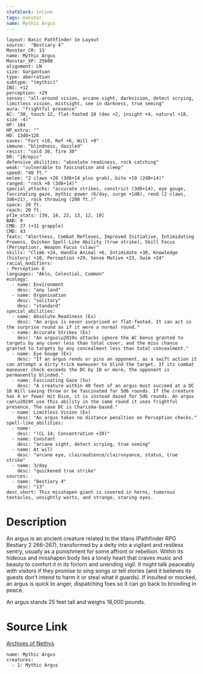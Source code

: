 ```yaml
---
statblock: inline
tags: monster
name: Mythic Argus
---
```

```statblock
layout: Basic Pathfinder 1e Layout
source:  "Bestiary 4"
Monster_CR: 13
name: Mythic Argus
Monster_XP: 25600
alignment: LN
size: Gargantuan
type: aberration
subtype: "(mythic)"
INI: +12
perception: +29
senses: "all-around vision, arcane sight, darkvision, detect scrying, limitless vision, mistsight, see in darkness, true seeing"
aura: "frightful presence"
AC: "30, touch 12, flat-footed 28 (dex +2, insight +4, natural +18, size -4)"
HP: 184
HP_extra: ""
HD: 13d8+126
saves: "Fort +10, Ref +6, Will +9"
immune: "blindness, dazzled"
resist: "cold 30, fire 30"
DR: "10/epic"
defensive_abilities: "absolute readiness, rock catching"
weak: "vulnerable to fascination and sleep"
speed: "40 ft."
melee: "2 claws +20 (3d6+14 plus grab), bite +19 (2d8+14)"
ranged: "rock +8 (3d6+14)"
special_attacks: "accurate strikes, constrict (3d6+14), eye gouge, fascinating gaze, mythic power (6/day, surge +1d8), rend (2 claws, 3d6+21), rock throwing (200 ft.)"
space: 20 ft.
reach: 20 ft.
pf1e_stats: [39, 14, 23, 13, 12, 10]
BAB: 9
CMB: 27 (+31 grapple)
CMD: 43
feats: "Alertness, Combat Reflexes, Improved Initiative, Intimidating Prowess, Quicken Spell-Like Ability (true strike), Skill Focus (Perception), Weapon Focus (claw)"
skills: "Climb +24, Handle Animal +6, Intimidate +30, Knowledge (history) +10, Perception +29, Sense Motive +23, Swim +24"
racial_modifiers:
- Perception 8
languages: "Aklo, Celestial, Common"
ecology:
  - name: Environment
    desc: "any land"
  - name: Organisation
    desc: "solitary"
    desc: "standard"
special_abilities:
  - name: Absolute Readiness (Ex)
    desc: "An argus is never surprised or flat-footed. It can act in the surprise round as if it were a normal round."
  - name: Accurate Strikes (Ex)
    desc: "An argus\u2019s attacks ignore the AC bonus granted to targets by any cover less than total cover, and the miss chance granted to targets by any concealment less than total concealment."
  - name: Eye Gouge (Ex)
    desc: "If an argus rends or pins an opponent, as a swift action it can attempt a dirty trick maneuver to blind the target. If its combat maneuver check exceeds the DC by 10 or more, the opponent is permanently blinded."
  - name: Fascinating Gaze (Su)
    desc: "A creature within 40 feet of an argus must succeed at a DC 16 Will saving throw or be fascinated for 5d6 rounds. If the creature has 4 or fewer Hit Dice, it is instead dazed for 5d6 rounds. An argus can\u2019t use this ability in the same round it uses frightful presence. The save DC is Charisma-based."
  - name: Limitless Vision (Ex)
    desc: "An argus takes no distance penalties on Perception checks."
spell-like_abilities:
  - name:
    desc: "(CL 14; Concentration +20)"
  - name: Constant
    desc: "arcane sight, detect scrying, true seeing"
  - name: At will
    desc: "arcane eye, clairaudience/clairvoyance, status, true strike"
  - name: 3/day
    desc: "quickened true strike"
sources:
  - name: "Bestiary 4"
    desc: "13"
desc_short: This misshapen giant is covered in horns, tumorous tentacles, unsightly warts, and strange, staring eyes.
```
# Description
An argus is an ancient creature related to the titans (Pathfinder RPG Bestiary 2 266-267), transformed by a deity into a vigilant and restless sentry, usually as a punishment for some affront or rebellion. Within its hideous and misshapen body lies a lonely heart that craves music and beauty to comfort it in its forlorn and unending vigil. It might talk peaceably with visitors if they promise to sing songs or tell stories (and it believes its guests don’t intend to harm it or steal what it guards). If insulted or mocked, an argus is quick to anger, dispatching foes so it can go back to brooding in peace.

An argus stands 25 feet tall and weighs 18,000 pounds.
# Source Link
[Archives of Nethys](https://aonprd.com/MythicMonsterDisplay.aspx?ItemName=Argus)
```encounter-table
name: Mythic Argus
creatures:
  - 1: Mythic Argus
```
